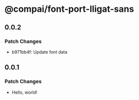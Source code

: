 # @compai/font-port-lligat-sans

## 0.0.2

### Patch Changes

- b971bb4f: Update font data

## 0.0.1

### Patch Changes

- Hello, world!
